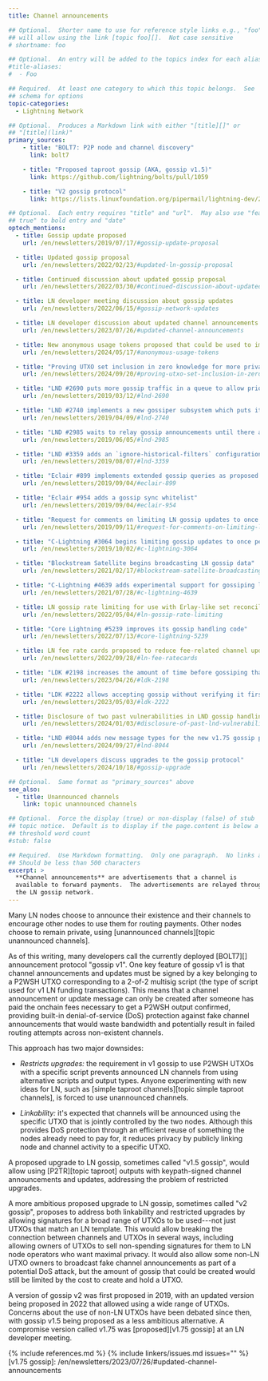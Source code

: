 ```yaml
---
title: Channel announcements

## Optional.  Shorter name to use for reference style links e.g., "foo"
## will allow using the link [topic foo][].  Not case sensitive
# shortname: foo

## Optional.  An entry will be added to the topics index for each alias
#title-aliases:
#  - Foo

## Required.  At least one category to which this topic belongs.  See
## schema for options
topic-categories:
  - Lightning Network

## Optional.  Produces a Markdown link with either "[title][]" or
## "[title](link)"
primary_sources:
    - title: "BOLT7: P2P node and channel discovery"
      link: bolt7

    - title: "Proposed taproot gossip (AKA, gossip v1.5)"
      link: https://github.com/lightning/bolts/pull/1059

    - title: "V2 gossip protocol"
      link: https://lists.linuxfoundation.org/pipermail/lightning-dev/2022-February/003470.html

## Optional.  Each entry requires "title" and "url".  May also use "feature:
## true" to bold entry and "date"
optech_mentions:
  - title: Gossip update proposed
    url: /en/newsletters/2019/07/17/#gossip-update-proposal

  - title: Updated gossip proposal
    url: /en/newsletters/2022/02/23/#updated-ln-gossip-proposal

  - title: Continued discussion about updated gossip proposal
    url: /en/newsletters/2022/03/30/#continued-discussion-about-updated-ln-gossip-protocol

  - title: LN developer meeting discussion about gossip updates
    url: /en/newsletters/2022/06/15/#gossip-network-updates

  - title: LN developer discussion about updated channel announcements
    url: /en/newsletters/2023/07/26/#updated-channel-announcements

  - title: New anonymous usage tokens proposed that could be used to improve channel announcement privacy
    url: /en/newsletters/2024/05/17/#anonymous-usage-tokens

  - title: "Proving UTXO set inclusion in zero knowledge for more private channel announcement messages"
    url: /en/newsletters/2024/09/20/#proving-utxo-set-inclusion-in-zero-knowledge

  - title: "LND #2690 puts more gossip traffic in a queue to allow prioritizing urgent information"
    url: /en/newsletters/2019/03/12/#lnd-2690

  - title: "LND #2740 implements a new gossiper subsystem which puts its peers into two buckets"
    url: /en/newsletters/2019/04/09/#lnd-2740

  - title: "LND #2985 waits to relay gossip announcements until there are there are at least ten"
    url: /en/newsletters/2019/06/05/#lnd-2985

  - title: "LND #3359 adds an `ignore-historical-filters` configuration option for ignoring some gossip filters"
    url: /en/newsletters/2019/08/07/#lnd-3359

  - title: "Eclair #899 implements extended gossip queries as proposed in BOLTs #557"
    url: /en/newsletters/2019/09/04/#eclair-899

  - title: "Eclair #954 adds a gossip sync whitelist"
    url: /en/newsletters/2019/09/04/#eclair-954

  - title: "Request for comments on limiting LN gossip updates to once per day"
    url: /en/newsletters/2019/09/11/#request-for-comments-on-limiting-ln-gossip-updates-to-once-per-day

  - title: "C-Lightning #3064 begins limiting gossip updates to once per day"
    url: /en/newsletters/2019/10/02/#c-lightning-3064

  - title: "Blockstream Satellite begins broadcasting LN gossip data"
    url: /en/newsletters/2021/02/17/#blockstream-satellite-broadcasting-ln-data-and-bitcoin-core-source

  - title: "C-Lightning #4639 adds experimental support for gossiping liquidity advertisements"
    url: /en/newsletters/2021/07/28/#c-lightning-4639

  - title: LN gossip rate limiting for use with Erlay-like set reconciliation
    url: /en/newsletters/2022/05/04/#ln-gossip-rate-limiting

  - title: "Core Lightning #5239 improves its gossip handling code"
    url: /en/newsletters/2022/07/13/#core-lightning-5239

  - title: LN fee rate cards proposed to reduce fee-related channel update gossip
    url: /en/newsletters/2022/09/28/#ln-fee-ratecards

  - title: "LDK #2198 increases the amount of time before gossiping that a channel is down"
    url: /en/newsletters/2023/04/26/#ldk-2198

  - title: "LDK #2222 allows accepting gossip without verifying it first"
    url: /en/newsletters/2023/05/03/#ldk-2222

  - title: Disclosure of two past vulnerabilities in LND gossip handling
    url: /en/newsletters/2024/01/03/#disclosure-of-past-lnd-vulnerabilities

  - title: "LND #8044 adds new message types for the new v1.75 gossip protocol compatible with taproot channels"
    url: /en/newsletters/2024/09/27/#lnd-8044

  - title: "LN developers discuss upgrades to the gossip protocol"
    url: /en/newsletters/2024/10/18/#gossip-upgrade

## Optional.  Same format as "primary_sources" above
see_also:
  - title: Unannounced channels
    link: topic unannounced channels

## Optional.  Force the display (true) or non-display (false) of stub
## topic notice.  Default is to display if the page.content is below a
## threshold word count
#stub: false

## Required.  Use Markdown formatting.  Only one paragraph.  No links allowed.
## Should be less than 500 characters
excerpt: >
  **Channel announcements** are advertisements that a channel is
  available to forward payments.  The advertisements are relayed through
  the LN gossip network.
---
```

Many LN nodes choose to announce their existence and their channels to
encourage other nodes to use them for routing payments.  Other nodes
choose to remain private, using [unannounced channels][topic unannounced
channels].

As of this writing, many developers call the currently deployed
[BOLT7][] announcement protocol "gossip v1".  One key feature of gossip v1
is that channel announcements and updates must be signed by a key
belonging to a P2WSH UTXO corresponding to a 2-of-2 multisig script (the
type of script used for v1 LN funding transactions).  This means that a
channel announcement or update message can only be created after someone
has paid the onchain fees necessary to get a P2WSH output confirmed,
providing built-in denial-of-service (DoS) protection against fake
channel announcements that would waste bandwidth and potentially result
in failed routing attempts across non-existent channels.

This approach has two major downsides:

- *Restricts upgrades:* the requirement in v1 gossip to use P2WSH UTXOs
  with a specific script prevents announced LN channels from using
  alternative scripts and output types.  Anyone experimenting with new
  ideas for LN, such as [simple taproot channels][topic simple taproot
  channels], is forced to use unannounced channels.

- *Linkability:* it's expected that channels will be announced using the
  specific UTXO that is jointly controlled by the two nodes.  Although
  this provides DoS protection through an efficient reuse of something
  the nodes already need to pay for, it reduces privacy by publicly
  linking node and channel activity to a specific UTXO.

A proposed upgrade to LN gossip, sometimes called "v1.5 gossip", would
allow using [P2TR][topic taproot] outputs with keypath-signed channel
announcements and updates, addressing the problem of restricted
upgrades.

A more ambitious proposed upgrade to LN gossip, sometimes called "v2
gossip", proposes to address both linkability and restricted upgrades by
allowing signatures for a broad range of UTXOs to be used---not just UTXOs
that match an LN template.  This would allow breaking the connection
between channels and UTXOs in several ways, including allowing owners
of UTXOs to sell non-spending signatures for them to LN node operators
who want maximal privacy.  It would also allow some non-LN UTXO owners
to broadcast fake channel announcements as part of a potential DoS
attack, but the amount of gossip that could be created would still be
limited by the cost to create and hold a UTXO.

A version of gossip v2 was first proposed in 2019, with an updated
version being proposed in 2022 that allowed using a wide range of UTXOs.
Concerns about the use of non-LN UTXOs have been debated since then,
with gossip v1.5 being proposed as a less ambitious alternative.  A
compromise version called v1.75 was [proposed][v1.75 gossip] at an LN developer
meeting.

{% include references.md %}
{% include linkers/issues.md issues="" %}
[v1.75 gossip]: /en/newsletters/2023/07/26/#updated-channel-announcements
